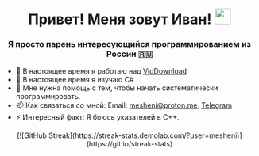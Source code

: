 <h1 align="center">Привет! Меня зовут Иван! 
<img src="https://github.com/blackcater/blackcater/raw/main/images/Hi.gif" height="32"/></h1>
<h3 align="center">Я просто парень интересующийся программированием из России 🇷🇺</h3>

- 🔭 В настоящее время я работаю над [VidDownload](https://github.com/mesheni/VidDownload)
- 🌱 В настоящее время я изучаю C#
- 🤔 Мне нужна помощь с тем, чтобы начать систематически программировать.
- 📫 Как связаться со мной: Email: mesheni@proton.me, [Telegram](https://t.me/meshenii)
- ⚡ Интересный факт: Я боюсь указателей в C++.


<center>[![GitHub Streak](https://streak-stats.demolab.com/?user=mesheni)](https://git.io/streak-stats)<center/>
